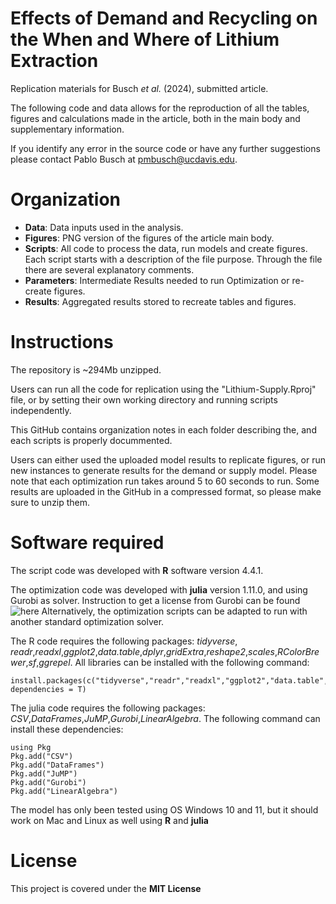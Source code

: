# Effects of Demand and Recycling on the When and Where of Lithium Extraction


Replication materials for Busch *et al.* (2024), submitted article.

The following code and data allows for the reproduction of all the tables, figures and calculations made in the article, both in the main body and supplementary information.

If you identify any error in the source code or have any further suggestions please contact Pablo Busch at pmbusch@ucdavis.edu.


# Organization

* **Data**: Data inputs used in the analysis. 
* **Figures**: PNG version of the figures of the article main body. 
* **Scripts**: All code to process the data, run models and create figures. Each script starts with a description of the file purpose. Through the file there are several explanatory  comments.  
* **Parameters**: Intermediate Results needed to run Optimization or re-create figures.
* **Results**: Aggregated results stored to recreate tables and figures.

# Instructions

The repository is ~294Mb unzipped. 

Users can run all the code for replication using the "Lithium-Supply.Rproj" file, or by setting their own working directory and running scripts independently.

This GitHub contains organization notes in each folder describing the, and each scripts is properly docummented.

Users can either used the uploaded model results to replicate figures, or run new instances to generate results for the demand or supply model. Please note that each optimization run takes around 5 to 60 seconds to run. Some results are uploaded in the GitHub in a compressed format, so please make sure to unzip them.

# Software required

The script code was developed with **R** software version 4.4.1. 

The optimization code was developed with **julia** version 1.11.0, and using Gurobi as solver. Instruction to get a license from Gurobi can be found ![here](https://www.gurobi.com/solutions/licensing/) Alternatively, the optimization scripts can be adapted to run with another standard optimization solver.

The R code requires the following packages: *tidyverse*, *readr*,*readxl*,*ggplot2*,*data.table*,*dplyr*,*gridExtra*,*reshape2*,*scales*,*RColorBrewer*,*sf*,*ggrepel*. All libraries can be installed with the following command: 
```
install.packages(c("tidyverse","readr","readxl","ggplot2","data.table","dplyr","gridExtra","reshape2","scales","RColorBrewer","sf","ggrepel"), dependencies = T)
```
The julia code requires the following packages: *CSV*,*DataFrames*,*JuMP*,*Gurobi*,*LinearAlgebra*. The following command can install these dependencies:
```
using Pkg
Pkg.add("CSV")
Pkg.add("DataFrames")
Pkg.add("JuMP")
Pkg.add("Gurobi")
Pkg.add("LinearAlgebra")
```

The model has only been tested using OS Windows 10 and 11, but it should work on Mac and Linux as well using **R** and **julia**

# License
This project is covered under the **MIT License**